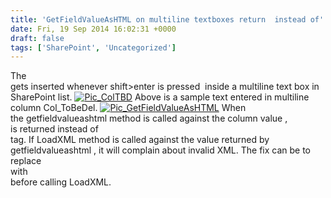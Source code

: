 ```yaml
---
title: 'GetFieldValueAsHTML on multiline textboxes return  instead of'
date: Fri, 19 Sep 2014 16:02:31 +0000
draft: false
tags: ['SharePoint', 'Uncategorized']
---
```


The <br/> gets inserted whenever shift>enter is pressed  inside a multiline text box in SharePoint list. [![Pic_ColTBD](http://reshmeeauckloo.files.wordpress.com/2014/09/pic_coltbd.png?w=300)](https://reshmeeauckloo.files.wordpress.com/2014/09/pic_coltbd.png) Above is a sample text entered in multiline column Col\_ToBeDel. [![Pic_GetFieldValueAsHTML](http://reshmeeauckloo.files.wordpress.com/2014/09/pic_getfieldvalueashtml.png?w=300)](https://reshmeeauckloo.files.wordpress.com/2014/09/pic_getfieldvalueashtml.png) When the getfieldvalueashtml method is called against the column value , <br> is returned instead of <br/> tag. If LoadXML method is called against the value returned by getfieldvalueashtml , it will complain about invalid XML. The fix can be to replace <br> with <br/> before calling LoadXML.